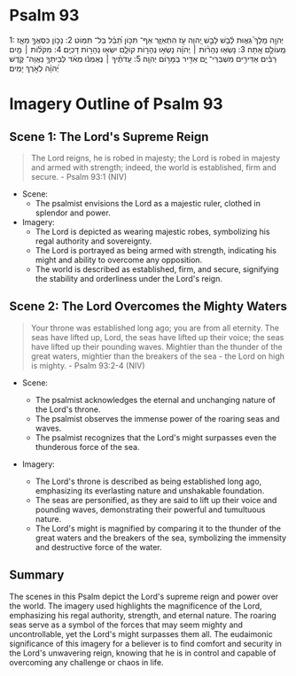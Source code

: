 # Psalm 93
1: יְהוָ֣ה מָלָךְ֮ גֵּא֪וּת לָ֫בֵ֥שׁ לָבֵ֣שׁ יְ֭הוָה עֹ֣ז הִתְאַזָּ֑ר אַף־ תִּכּ֥וֹן תֵּ֝בֵ֗ל בַּל־ תִּמּֽוֹט׃
2: נָכ֣וֹן כִּסְאֲךָ֣ מֵאָ֑ז מֵֽעוֹלָ֣ם אָֽתָּה׃
3: נָשְׂא֤וּ נְהָר֨וֹת ׀ יְֽהוָ֗ה נָשְׂא֣וּ נְהָר֣וֹת קוֹלָ֑ם יִשְׂא֖וּ נְהָר֣וֹת דָּכְיָֽם׃
4: מִקֹּל֨וֹת ׀ מַ֤יִם רַבִּ֗ים אַדִּירִ֣ים מִשְׁבְּרֵי־ יָ֑ם אַדִּ֖יר בַּמָּר֣וֹם יְהוָֽה׃
5: עֵֽדֹתֶ֨יךָ ׀ נֶאֶמְנ֬וּ מְאֹ֗ד לְבֵיתְךָ֥ נַאֲוָה־ קֹ֑דֶשׁ יְ֝הוָ֗ה לְאֹ֣רֶךְ יָמִֽים׃

# Imagery Outline of Psalm 93

## Scene 1: The Lord's Supreme Reign

> The Lord reigns, he is robed in majesty; the Lord is robed in majesty and armed with strength; indeed, the world is established, firm and secure. - Psalm 93:1 (NIV)

- Scene:
  - The psalmist envisions the Lord as a majestic ruler, clothed in splendor and power.
- Imagery:
  - The Lord is depicted as wearing majestic robes, symbolizing his regal authority and sovereignty.
  - The Lord is portrayed as being armed with strength, indicating his might and ability to overcome any opposition.
  - The world is described as established, firm, and secure, signifying the stability and orderliness under the Lord's reign.

## Scene 2: The Lord Overcomes the Mighty Waters

> Your throne was established long ago; you are from all eternity. The seas have lifted up, Lord, the seas have lifted up their voice; the seas have lifted up their pounding waves. Mightier than the thunder of the great waters, mightier than the breakers of the sea - the Lord on high is mighty. - Psalm 93:2-4 (NIV)

- Scene:
  - The psalmist acknowledges the eternal and unchanging nature of the Lord's throne.
  - The psalmist observes the immense power of the roaring seas and waves.
  - The psalmist recognizes that the Lord's might surpasses even the thunderous force of the sea.

- Imagery:
  - The Lord's throne is described as being established long ago, emphasizing its everlasting nature and unshakable foundation.
  - The seas are personified, as they are said to lift up their voice and pounding waves, demonstrating their powerful and tumultuous nature.
  - The Lord's might is magnified by comparing it to the thunder of the great waters and the breakers of the sea, symbolizing the immensity and destructive force of the water.

## Summary

The scenes in this Psalm depict the Lord's supreme reign and power over the world. The imagery used highlights the magnificence of the Lord, emphasizing his regal authority, strength, and eternal nature. The roaring seas serve as a symbol of the forces that may seem mighty and uncontrollable, yet the Lord's might surpasses them all. The eudaimonic significance of this imagery for a believer is to find comfort and security in the Lord's unwavering reign, knowing that he is in control and capable of overcoming any challenge or chaos in life.